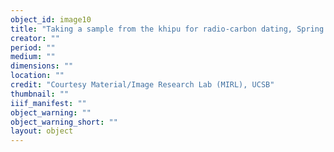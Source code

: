 ```yaml
---
object_id: image10
title: "Taking a sample from the khipu for radio-carbon dating, Spring 2025"
creator: ""
period: ""
medium: ""
dimensions: ""
location: ""
credit: "Courtesy Material/Image Research Lab (MIRL), UCSB"
thumbnail: ""
iiif_manifest: ""
object_warning: ""
object_warning_short: ""
layout: object
---
```



